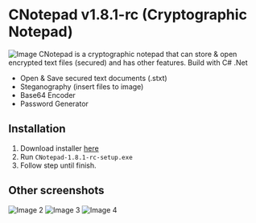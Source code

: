 # CNotepad v1.8.1-rc (Cryptographic Notepad)
![Image](https://github.com/superXdev/cnotepad/raw/main/CNotepad/images/1.PNG)
CNotepad is a cryptographic notepad that can store & open encrypted text files (secured) and has other features. Build with C# .Net
* Open & Save secured text documents (.stxt)
* Steganography (insert files to image)
* Base64 Encoder
* Password Generator

## Installation
1. Download installer [here]()
2. Run `CNotepad-1.8.1-rc-setup.exe`
3. Follow step until finish.

## Other screenshots
![Image 2](https://github.com/superXdev/cnotepad/raw/main/CNotepad/images/2.PNG)
![Image 3](https://github.com/superXdev/cnotepad/raw/main/CNotepad/images/3.PNG)
![Image 4](https://github.com/superXdev/cnotepad/raw/main/CNotepad/images/4.png)